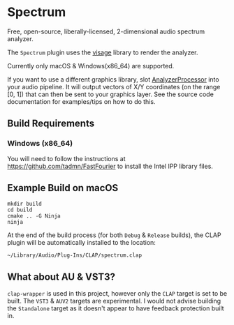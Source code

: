 # Spectrum
Free, open-source, liberally-licensed, 2-dimensional audio spectrum analyzer.

The `Spectrum` plugin uses the [visage](https://github.com/VitalAudio/visage) library to render the analyzer.

Currently only macOS & Windows(x86_64) are supported.

If you want to use a different graphics library, slot [AnalyzerProcessor](src/AnalyzerProcessor.h) into your audio
pipeline. It will output vectors of X/Y coordinates (on the range [0, 1]) that can then be sent to your graphics
layer. See the source code documentation for examples/tips on how to do this.

## Build Requirements
### Windows (x86_64)
You will need to follow the instructions at https://github.com/tadmn/FastFourier to install the Intel IPP library files.

## Example Build on macOS
```
mkdir build
cd build
cmake .. -G Ninja
ninja
```
At the end of the build process (for both `Debug` & `Release` builds), the CLAP plugin will be automatically installed
to the location:
```
~/Library/Audio/Plug-Ins/CLAP/spectrum.clap
```

## What about AU & VST3?
`clap-wrapper` is used in this project, however only the `CLAP` target is set to be built. The `VST3` & `AUV2`
targets are experimental. I would not advise building the `Standalone` target as it doesn't appear to have feedback
protection built in.
